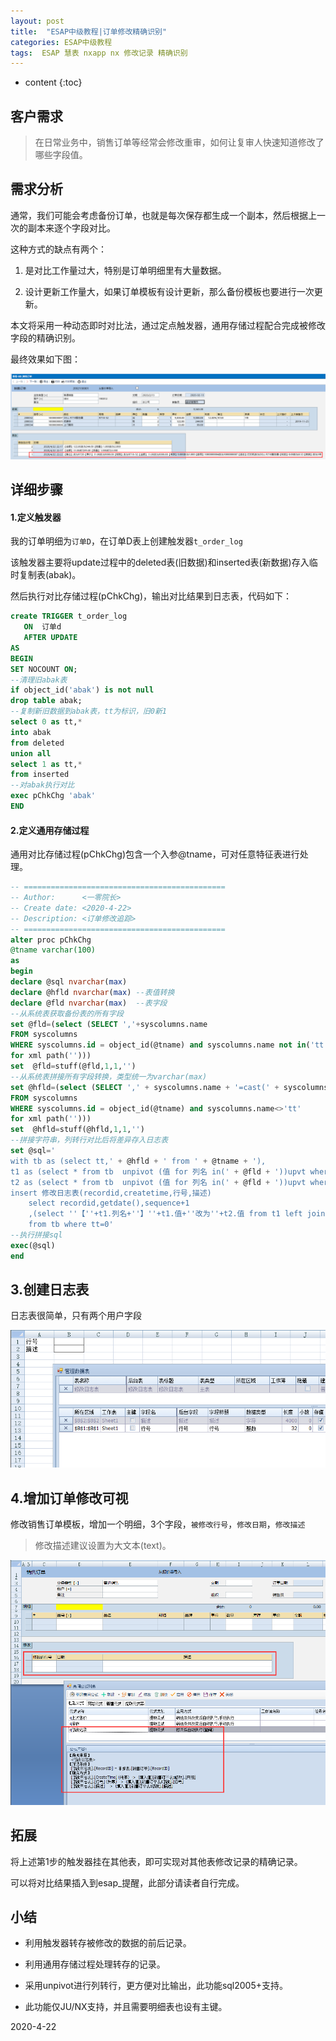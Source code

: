 ```yaml
---
layout: post
title:  "ESAP中级教程|订单修改精确识别"
categories: ESAP中级教程
tags:  ESAP 慧表 nxapp nx 修改记录 精确识别
---
```


* content
{:toc}

## 客户需求

> 在日常业务中，销售订单等经常会修改重审，如何让复审人快速知道修改了哪些字段值。

## 需求分析

通常，我们可能会考虑备份订单，也就是每次保存都生成一个副本，然后根据上一次的副本来逐个字段对比。

这种方式的缺点有两个：

1. 是对比工作量过大，特别是订单明细里有大量数据。

2. 设计更新工作量大，如果订单模板有设计更新，那么备份模板也要进行一次更新。

本文将采用一种动态即时对比法，通过定点触发器，通用存储过程配合完成被修改字段的精确识别。

最终效果如下图：

![](/img/log25-1.png)

## 详细步骤

#### 1.定义触发器

我的订单明细为`订单D`，在订单D表上创建触发器`t_order_log`

该触发器主要将update过程中的deleted表(旧数据)和inserted表(新数据)存入临时复制表(abak)。

然后执行对比存储过程(pChkChg)，输出对比结果到日志表，代码如下：

```sql
create TRIGGER t_order_log
   ON  订单d
   AFTER UPDATE
AS 
BEGIN
SET NOCOUNT ON;
--清理旧abak表
if object_id('abak') is not null 
drop table abak;
--复制新旧数据到abak表，tt为标识，旧0新1
select 0 as tt,* 
into abak 
from deleted 
union all
select 1 as tt,* 
from inserted 
--对abak执行对比
exec pChkChg 'abak'
END
```

#### 2.定义通用存储过程

通用对比存储过程(pChkChg)包含一个入参@tname，可对任意特征表进行处理。

```sql
-- =============================================
-- Author:		<一零院长>
-- Create date: <2020-4-22>
-- Description:	<订单修改追踪>
-- =============================================
alter proc pChkChg
@tname varchar(100)
as
begin
declare @sql nvarchar(max) 
declare @hfld nvarchar(max) --表值转换
declare @fld nvarchar(max)  --表字段
--从系统表获取备份表的所有字段
set @fld=(select (SELECT ','+syscolumns.name
FROM syscolumns 
WHERE syscolumns.id = object_id(@tname) and syscolumns.name not in('tt','sequence','recordid')
for xml path('')))
set  @fld=stuff(@fld,1,1,'')
--从系统表拼接所有字段转换，类型统一为varchar(max)
set @hfld=(select (SELECT ',' + syscolumns.name + '=cast(' + syscolumns.name+ ' as nvarchar(max))'
FROM syscolumns 
WHERE syscolumns.id = object_id(@tname) and syscolumns.name<>'tt'
for xml path('')))
set  @hfld=stuff(@hfld,1,1,'')
--拼接字符串，列转行对比后将差异存入日志表
set @sql='
with tb as (select tt,' + @hfld + ' from ' + @tname + '),
t1 as (select * from tb  unpivot (值 for 列名 in(' + @fld + '))upvt where tt=0) ,
t2 as (select * from tb  unpivot (值 for 列名 in(' + @fld + '))upvt where tt=1) 
insert 修改日志表(recordid,createtime,行号,描述)
	select recordid,getdate(),sequence+1
	,(select ''【''+t1.列名+''】''+t1.值+''改为''+t2.值 from t1 left join t2 on t1.列名=t2.列名 and t1.RecordID=t2.RecordID and t1.Sequence=t2.Sequence where t1.值<>t2.值 and t1.RecordID=tb.RecordID and t1.Sequence=tb.Sequence for xml path('''')) 
	from tb where tt=0'
--执行拼接sql
exec(@sql)
end
```

## 3.创建日志表

日志表很简单，只有两个用户字段

![](/img/log25-2.png)

## 4.增加订单修改可视

修改销售订单模板，增加一个明细，3个字段，`被修改行号`，`修改日期`，`修改描述`

> 修改描述建议设置为大文本(text)。

![](/img/log25-3.png)

## 拓展

将上述第1步的触发器挂在其他表，即可实现对其他表修改记录的精确记录。

可以将对比结果插入到esap_提醒，此部分请读者自行完成。

## 小结

* 利用触发器转存被修改的数据的前后记录。

* 利用通用存储过程处理转存的记录。

* 采用unpivot进行列转行，更方便对比输出，此功能sql2005+支持。

* 此功能仅JU/NX支持，并且需要明细表也设有主键。

2020-4-22